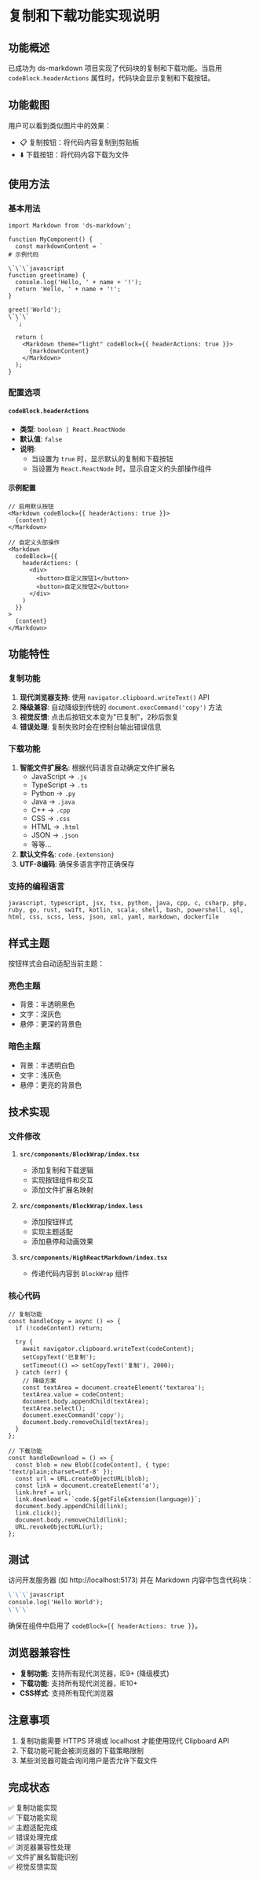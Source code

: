 # 复制和下载功能实现说明

## 功能概述

已成功为 ds-markdown 项目实现了代码块的复制和下载功能。当启用 `codeBlock.headerActions` 属性时，代码块会显示复制和下载按钮。

## 功能截图

用户可以看到类似图片中的效果：

- 📋 复制按钮：将代码内容复制到剪贴板
- ⬇️ 下载按钮：将代码内容下载为文件

## 使用方法

### 基本用法

```tsx
import Markdown from 'ds-markdown';

function MyComponent() {
  const markdownContent = `
# 示例代码

\`\`\`javascript
function greet(name) {
  console.log('Hello, ' + name + '!');
  return 'Hello, ' + name + '!';
}

greet('World');
\`\`\`
  `;

  return (
    <Markdown theme="light" codeBlock={{ headerActions: true }}>
      {markdownContent}
    </Markdown>
  );
}
```

### 配置选项

#### `codeBlock.headerActions`

- **类型**: `boolean | React.ReactNode`
- **默认值**: `false`
- **说明**:
  - 当设置为 `true` 时，显示默认的复制和下载按钮
  - 当设置为 `React.ReactNode` 时，显示自定义的头部操作组件

#### 示例配置

```tsx
// 启用默认按钮
<Markdown codeBlock={{ headerActions: true }}>
  {content}
</Markdown>

// 自定义头部操作
<Markdown
  codeBlock={{
    headerActions: (
      <div>
        <button>自定义按钮1</button>
        <button>自定义按钮2</button>
      </div>
    )
  }}
>
  {content}
</Markdown>
```

## 功能特性

### 复制功能

1. **现代浏览器支持**: 使用 `navigator.clipboard.writeText()` API
2. **降级兼容**: 自动降级到传统的 `document.execCommand('copy')` 方法
3. **视觉反馈**: 点击后按钮文本变为"已复制"，2秒后恢复
4. **错误处理**: 复制失败时会在控制台输出错误信息

### 下载功能

1. **智能文件扩展名**: 根据代码语言自动确定文件扩展名
   - JavaScript → `.js`
   - TypeScript → `.ts`
   - Python → `.py`
   - Java → `.java`
   - C++ → `.cpp`
   - CSS → `.css`
   - HTML → `.html`
   - JSON → `.json`
   - 等等...
2. **默认文件名**: `code.{extension}`
3. **UTF-8编码**: 确保多语言字符正确保存

### 支持的编程语言

```
javascript, typescript, jsx, tsx, python, java, cpp, c, csharp, php, ruby, go, rust, swift, kotlin, scala, shell, bash, powershell, sql, html, css, scss, less, json, xml, yaml, markdown, dockerfile
```

## 样式主题

按钮样式会自动适配当前主题：

### 亮色主题

- 背景：半透明黑色
- 文字：深灰色
- 悬停：更深的背景色

### 暗色主题

- 背景：半透明白色
- 文字：浅灰色
- 悬停：更亮的背景色

## 技术实现

### 文件修改

1. **`src/components/BlockWrap/index.tsx`**

   - 添加复制和下载逻辑
   - 实现按钮组件和交互
   - 添加文件扩展名映射

2. **`src/components/BlockWrap/index.less`**

   - 添加按钮样式
   - 实现主题适配
   - 添加悬停和动画效果

3. **`src/components/HighReactMarkdown/index.tsx`**
   - 传递代码内容到 `BlockWrap` 组件

### 核心代码

```tsx
// 复制功能
const handleCopy = async () => {
  if (!codeContent) return;

  try {
    await navigator.clipboard.writeText(codeContent);
    setCopyText('已复制');
    setTimeout(() => setCopyText('复制'), 2000);
  } catch (err) {
    // 降级方案
    const textArea = document.createElement('textarea');
    textArea.value = codeContent;
    document.body.appendChild(textArea);
    textArea.select();
    document.execCommand('copy');
    document.body.removeChild(textArea);
  }
};

// 下载功能
const handleDownload = () => {
  const blob = new Blob([codeContent], { type: 'text/plain;charset=utf-8' });
  const url = URL.createObjectURL(blob);
  const link = document.createElement('a');
  link.href = url;
  link.download = `code.${getFileExtension(language)}`;
  document.body.appendChild(link);
  link.click();
  document.body.removeChild(link);
  URL.revokeObjectURL(url);
};
```

## 测试

访问开发服务器 (如 http://localhost:5173) 并在 Markdown 内容中包含代码块：

```markdown
\`\`\`javascript
console.log('Hello World');
\`\`\`
```

确保在组件中启用了 `codeBlock={{ headerActions: true }}`。

## 浏览器兼容性

- **复制功能**: 支持所有现代浏览器，IE9+ (降级模式)
- **下载功能**: 支持所有现代浏览器，IE10+
- **CSS样式**: 支持所有现代浏览器

## 注意事项

1. 复制功能需要 HTTPS 环境或 localhost 才能使用现代 Clipboard API
2. 下载功能可能会被浏览器的下载策略限制
3. 某些浏览器可能会询问用户是否允许下载文件

## 完成状态

✅ 复制功能实现  
✅ 下载功能实现  
✅ 主题适配完成  
✅ 错误处理完成  
✅ 浏览器兼容性处理  
✅ 文件扩展名智能识别  
✅ 视觉反馈实现
